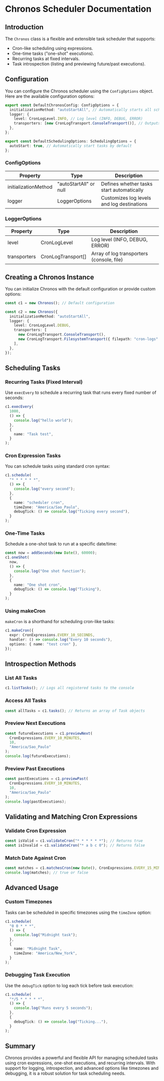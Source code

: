# Chronos Scheduler Documentation

## Introduction

The `Chronos` class is a flexible and extensible task scheduler that supports:

- Cron-like scheduling using expressions.
- One-time tasks ("one-shot" executions).
- Recurring tasks at fixed intervals.
- Task introspection (listing and previewing future/past executions).

## Configuration

You can configure the Chronos scheduler using the `ConfigOptions` object. Here are the available configuration options:

```typescript
export const DefaultChronosConfig: ConfigOptions = {
  initializationMethod: "autoStartAll", // Automatically starts all scheduled tasks
  logger: {
    level: CronLogLevel.INFO, // Log level (INFO, DEBUG, ERROR)
    transporters: [new CronLogTransport.ConsoleTransport()], // Outputs logs to the console
  },
};

export const DefaultSchedulingOptions: SchedulingOptions = {
  autoStart: true, // Automatically start tasks by default
};
```

### ConfigOptions

| Property             | Type                   | Description                                |
| -------------------- | ---------------------- | ------------------------------------------ |
| initializationMethod | "autoStartAll" or null | Defines whether tasks start automatically  |
| logger               | LoggerOptions          | Customizes log levels and log destinations |

### LoggerOptions

| Property     | Type               | Description                               |
| ------------ | ------------------ | ----------------------------------------- |
| level        | CronLogLevel       | Log level (INFO, DEBUG, ERROR)            |
| transporters | CronLogTransport[] | Array of log transporters (console, file) |

## Creating a Chronos Instance

You can initialize Chronos with the default configuration or provide custom options:

```typescript
const c1 = new Chronos(); // Default configuration

const c2 = new Chronos({
  initializationMethod: "autoStartAll",
  logger: {
    level: CronLogLevel.DEBUG,
    transporters: [
      new CronLogTransport.ConsoleTransport(),
      new CronLogTransport.FilesystemTransport({ filepath: "cron-logs" }),
    ],
  },
});
```

## Scheduling Tasks

### Recurring Tasks (Fixed Interval)

Use `execEvery` to schedule a recurring task that runs every fixed number of seconds:

```typescript
c1.execEvery(
  1000,
  () => {
    console.log("hello world");
  },
  {
    name: "Task test",
  }
);
```

### Cron Expression Tasks

You can schedule tasks using standard cron syntax:

```typescript
c1.schedule(
  "* * * * * *",
  () => {
    console.log("every second");
  },
  {
    name: "scheduler cron",
    timeZone: "America/Sao_Paulo",
    debugTick: () => console.log("Ticking every second"),
  }
);
```

### One-Time Tasks

Schedule a one-shot task to run at a specific date/time:

```typescript
const now = addSeconds(new Date(), 60000);
c1.oneShot(
  now,
  () => {
    console.log("One shot function");
  },
  {
    name: "One shot cron",
    debugTick: () => console.log("Ticking"),
  }
);
```

### Using makeCron

`makeCron` is a shorthand for scheduling cron-like tasks:

```typescript
c1.makeCron({
  expr: CronExpressions.EVERY_10_SECONDS,
  handler: () => console.log("Every 10 seconds"),
  options: { name: "test cron" },
});
```

## Introspection Methods

### List All Tasks

```typescript
c1.listTasks(); // Logs all registered tasks to the console
```

### Access All Tasks

```typescript
const allTasks = c1.tasks(); // Returns an array of Task objects
```

### Preview Next Executions

```typescript
const futureExecutions = c1.previewNext(
  CronExpressions.EVERY_10_MINUTES,
  10,
  "America/Sao_Paulo"
);
console.log(futureExecutions);
```

### Preview Past Executions

```typescript
const pastExecutions = c1.previewPast(
  CronExpressions.EVERY_10_MINUTES,
  10,
  "America/Sao_Paulo"
);
console.log(pastExecutions);
```

## Validating and Matching Cron Expressions

### Validate Cron Expression

```typescript
const isValid = c1.validateCron("* * * * * *"); // Returns true
const isInvalid = c1.validateCron("* a b c 0"); // Returns false
```

### Match Date Against Cron

```typescript
const matches = c1.matchesCron(new Date(), CronExpressions.EVERY_15_MINUTES);
console.log(matches); // true or false
```

## Advanced Usage

### Custom Timezones

Tasks can be scheduled in specific timezones using the `timeZone` option:

```typescript
c1.schedule(
  "0 0 * * *",
  () => {
    console.log("Midnight task");
  },
  {
    name: "Midnight Task",
    timeZone: "America/New_York",
  }
);
```

### Debugging Task Execution

Use the `debugTick` option to log each tick before task execution:

```typescript
c1.schedule(
  "*/5 * * * * *",
  () => {
    console.log("Runs every 5 seconds");
  },
  {
    debugTick: () => console.log("Ticking..."),
  }
);
```

## Summary

Chronos provides a powerful and flexible API for managing scheduled tasks using cron expressions, one-shot executions, and recurring intervals. With support for logging, introspection, and advanced options like timezones and debugging, it is a robust solution for task scheduling needs.
